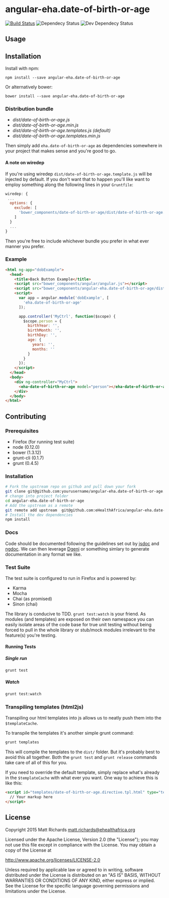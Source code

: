 # angular-eha.date-of-birth-or-age

[![Build Status](https://travis-ci.org/eHealthAfrica/angular-eha.date-of-birth-or-age.svg)](https://travis-ci.org/eHealthAfricaangular-eha.date-of-birth-or-age) ![Dependecy Status](https://david-dm.org/eHealthAfrica/angular-eha.date-of-birth-or-age.svg) ![Dev Dependecy Status](https://david-dm.org/eHealthAfrica/angular-eha.date-of-birth-or-age/dev-status.svg)


## Usage

## Installation

Install with npm:

    npm install --save angular-eha.date-of-birth-or-age

Or alternatively bower:

    bower install --save angular-eha.date-of-birth-or-age

### Distribution bundle

- *dist/date-of-birth-or-age.js*
- *dist/date-of-birth-or-age.min.js*
- *dist/date-of-birth-or-age.templates.js* *(default)*
- *dist/date-of-birth-or-age.templates.min.js*

Then simply add `eha.date-of-birth-or-age` as dependencies somewhere in your project that makes sense and you're good to go.

#### A note on wiredep

If you're using wiredep `dist/date-of-birth-or-age.template.js` will be injected by default. If you don't want that to happen you'll like want to employ something along the following lines in your `Gruntfile`:

```javascript
wiredep: {
 ...
  options: {
    exclude: [
      'bower_components/date-of-birth-or-age/dist/date-of-birth-or-age.template.js'
    ]
  }
  ...
}
```

Then you're free to include whichever bundle you prefer in what ever manner you prefer.

### Example

```html
<html ng-app="dobExample">
  <head>
    <title>Back Button Example</title>
    <script src="bower_components/angular/angular.js"></script>
    <script src="bower_components/angular-eha.date-of-birth-or-age/dist/date-of-birth-or-age.template.js"></script>
    <script>
      var app = angular.module('dobExample', [
        'eha.date-of-birth-or-age'
      ]);

      app.controller('MyCtrl', function($scope) {
        $scope.person = {
          birthYear: '',
          birthMonth: '',
          birthDay: '',
          age: {
            years: '',
            months: ''
          }
        }
      });
    </script>
  </head>
  <body>
    <div ng-controller="MyCtrl">
      <eha-date-of-birth-or-age model="person"></eha-date-of-birth-or-age>
    </div>
  </body>
</html>
```

## Contributing

### Prerequisites

- Firefox (for running test suite)
- node (0.12.0)
- bower (1.3.12)
- grunt-cli (0.1.7)
- grunt (0.4.5)


### Installation

```bash
# Fork the upstream repo on github and pull down your fork
git clone git@github.com:yourusername/angular-eha.date-of-birth-or-age.git
# change into project folder
cd angular-eha.date-of-birth-or-age
# Add the upstream as a remote
git remote add upstream  git@github.com:eHealthAfrica/angular-eha.date-of-birth-or-age.git
# Install the dev dependencies
npm install
```

### Docs

Code should be documented following the guidelines set out by [jsdoc](http://usejsdoc.org/) and [ngdoc](https://github.com/angular/angular.js/wiki/Writing-AngularJS-Documentation). We can then leverage [Dgeni](http://github.com/angular/dgeni) or something simlary to generate documentation in any format we like.

### Test Suite

The test suite is configured to run in Firefox and is powered by:

- Karma
- Mocha
- Chai (as promised)
- Sinon (chai)

The library is conducive to TDD.  `grunt test:watch` is your friend. As modules (and templates) are exposed on their own namespace you can easily isolate areas of the code base for true unit testing without being forced to pull in the whole library or stub/mock modules irrelevant to the feature(s) you're testing.

#### Running Tests

##### Single run

```bash
grunt test
```

##### Watch

```bash
grunt test:watch
```

### Transpiling templates (html2js)

Transpiling our html templates into js allows us to neatly push them into the `$templateCache`.

To transpile the templates it's another simple grunt command:

```bash
grunt templates
```

This will compile the templates to the `dist/` folder. But it's probably best to avoid this all together. Both the `grunt test` and `grunt release` commands take care of all of this for you.

If you need to override the default template, simply replace what's already in the `$templateCache` with what ever you want. One way to achieve this is like this:

```html
<script id="templates/date-of-birth-or-age.directive.tpl.html" type="text/html">
  // Your markup here
</script>
```

## License

Copyright 2015 Matt Richards <matt.richards@ehealthafrica.org>

Licensed under the Apache License, Version 2.0 (the "License"); you may not use this file except in compliance with the License.  You may obtain a copy of the License at

http://www.apache.org/licenses/LICENSE-2.0

Unless required by applicable law or agreed to in writing, software distributed under the License is distributed on an "AS IS" BASIS, WITHOUT WARRANTIES OR CONDITIONS OF ANY KIND, either express or implied.  See the License for the specific language governing permissions and limitations under the License.
